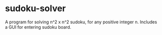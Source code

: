 # sudoku-solver
A program for solving n^2 x n^2 sudoku, for any positive integer n. Includes a GUI for entering sudoku board. 
